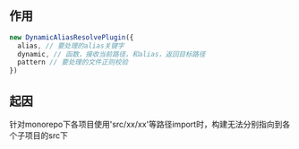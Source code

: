 ## 作用

```js
new DynamicAliasResolvePlugin({
  alias, // 要处理的alias关键字 
  dynamic, // 函数，接收当前路径，和alias，返回目标路径
  pattern // 要处理的文件正则校验
})
```

## 起因

针对monorepo下各项目使用'src/xx/xx'等路径import时，构建无法分别指向到各个子项目的src下
